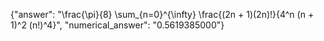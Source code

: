 {"answer": "\\frac{\\pi}{8} \\sum_{n=0}^{\\infty} \\frac{(2n + 1)(2n)!}{4^n (n + 1)^2 (n!)^4}", "numerical_answer": "0.5619385000"}